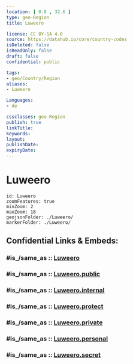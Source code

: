 ```yaml
---
location: [ 0.8 , 32.6 ] 
type: geo-Region
title: Luweero

license: CC BY-SA 4.0
source: https://datahub.io/core/country-codes
isDeleted: false
isReadOnly: false
draft: false
confidential: public

tags:
- geo/Country/Region
aliases:
- Luweero

Languages:
- de

cssclasses: geo-Region
publish: true
linkTitle: 
keywords: 
layout: 
publishDate: 
expiryDate: 
---
```


# Luweero

```leaflet
id: Luweero
zoomFeatures: true 
minZoom: 2 
maxZoom: 18
geojsonFolder: ./Luweero/
markerFolder: ./Luweero/
```


## Confidential Links & Embeds: 

### #is_/same_as :: [Luweero](/_Standards/Earth/Continent/Africa/Africa~Central/Uganda/regions~Uganda/Uganda~Central/Luweero.md) 

### #is_/same_as :: [Luweero.public](/_public/Earth/Continent/Africa/Africa~Central/Uganda/regions~Uganda/Uganda~Central/Luweero.public.md) 

### #is_/same_as :: [Luweero.internal](/_internal/Earth/Continent/Africa/Africa~Central/Uganda/regions~Uganda/Uganda~Central/Luweero.internal.md) 

### #is_/same_as :: [Luweero.protect](/_protect/Earth/Continent/Africa/Africa~Central/Uganda/regions~Uganda/Uganda~Central/Luweero.protect.md) 

### #is_/same_as :: [Luweero.private](/_private/Earth/Continent/Africa/Africa~Central/Uganda/regions~Uganda/Uganda~Central/Luweero.private.md) 

### #is_/same_as :: [Luweero.personal](/_personal/Earth/Continent/Africa/Africa~Central/Uganda/regions~Uganda/Uganda~Central/Luweero.personal.md) 

### #is_/same_as :: [Luweero.secret](/_secret/Earth/Continent/Africa/Africa~Central/Uganda/regions~Uganda/Uganda~Central/Luweero.secret.md)

